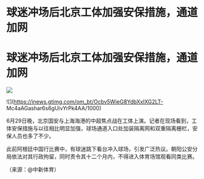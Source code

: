 # 球迷冲场后北京工体加强安保措施，通道加网

# 球迷冲场后北京工体加强安保措施，通道加网

![](https://inews.gtimg.com/om_bt/O87JQcCb6m-ui1TcOI_b5ABTmkpvBJwNf5q_uH-3KuJzUAA/1000)

![](https://inews.gtimg.com/om_bt/Ocbv5WieG8YdbXxIXG2LT-
Mc4aAGashar6s6gUivYrPk4AA/1000)

6月29日晚，北京国安与上海海港的中超焦点战在工体上演。记者在现场看到，工体安保措施与以往相比明显加强，球场通道入口处加装隔离网和双重隔离栅栏，安保人员也多了不少。

此前阿根廷中国行比赛中，有球迷跳下看台冲入球场，引发广泛热议。朝阳公安分局依法对其行政拘留，同时责令其十二个月内，不得进入体育场馆观看同类比赛。

（来源：@中新体育）

